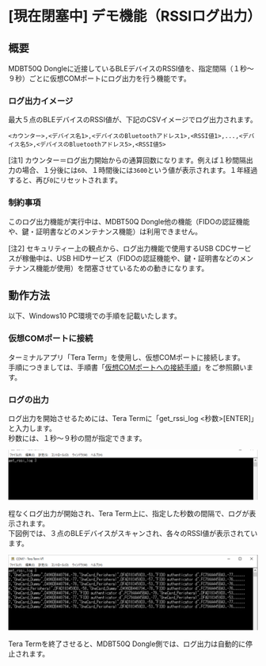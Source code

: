 # [現在閉塞中] デモ機能（RSSIログ出力）

## 概要

MDBT50Q Dongleに近接しているBLEデバイスのRSSI値を、指定間隔（１秒〜９秒）ごとに仮想COMポートにログ出力を行う機能です。

### ログ出力イメージ

最大５点のBLEデバイスのRSSI値が、下記のCSVイメージでログ出力されます。

```
<カウンター>,<デバイス名1>,<デバイスのBluetoothアドレス1>,<RSSI値1>,...,<デバイス名5>,<デバイスのBluetoothアドレス5>,<RSSI値5>
```

[注1] カウンター＝ログ出力開始からの通算回数になります。例えば１秒間隔出力の場合、１分後には`60`、１時間後には`3600`という値が表示されます。１年経過すると、再び`0`にリセットされます。

### 制約事項

このログ出力機能が実行中は、MDBT50Q Dongle他の機能（FIDOの認証機能や、鍵・証明書などのメンテナンス機能）は利用できません。

[注2] セキュリティー上の観点から、ログ出力機能で使用するUSB CDCサービスが稼働中は、USB HIDサービス（FIDOの認証機能や、鍵・証明書などのメンテナンス機能が使用）を閉塞させているための動きになります。

## 動作方法

以下、Windows10 PC環境での手順を記載いたします。

### 仮想COMポートに接続

ターミナルアプリ「Tera Term」を使用し、仮想COMポートに接続します。<br>
手順につきましては、手順書「[仮想COMポートへの接続手順](../../FIDO2Device/MDBT50Q_Dongle/CDCCONNECT.md)」をご参照願います。

### ログの出力

ログ出力を開始させるためには、Tera Termに「get_rssi_log <秒数>[ENTER]」と入力します。<br>
秒数には、１秒〜９秒の間が指定できます。

<img src="assets03/0008.png" width="600">

程なくログ出力が開始され、Tera Term上に、指定した秒数の間隔で、ログが表示されます。<br>
下図例では、３点のBLEデバイスがスキャンされ、各々のRSSI値が表示されています。

<img src="assets03/0009.png" width="600">

Tera Termを終了させると、MDBT50Q Dongle側では、ログ出力は自動的に停止されます。
